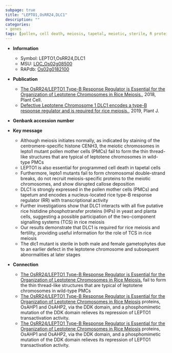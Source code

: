 ```yaml
---
subpage: true
title: "LEPTO1,OsRR24,DLC1"
description: ""
categories:
- genes
tags: [pollen, cell death, meiosis, tapetal, meiotic, sterile, R protein, tapetum]
---
```


* **Information**  
    + Symbol: LEPTO1,OsRR24,DLC1  
    + MSU: [LOC_Os02g08500](http://rice.plantbiology.msu.edu/cgi-bin/ORF_infopage.cgi?orf=LOC_Os02g08500)  
    + RAPdb: [Os02g0182100](http://rapdb.dna.affrc.go.jp/viewer/gbrowse_details/irgsp1?name=Os02g0182100)  

* **Publication**  
    + [The OsRR24/LEPTO1 Type-B Response Regulator is Essential for the Organization of Leptotene Chromosomes in Rice Meiosis.](http://www.ncbi.nlm.nih.gov/pubmed?term=The+OsRR24/LEPTO1+Type-B+Response+Regulator+is+Essential+for+the+Organization+of+Leptotene+Chromosomes+in+Rice+Meiosis.%5BTitle%5D), 2018, Plant Cell.
    + [Defective Leptotene Chromosome 1 DLC1 encodes a type-B response regulator and is required for rice meiosis.](http://www.ncbi.nlm.nih.gov/pubmed?term=Defective+Leptotene+Chromosome+1+DLC1+encodes+a+type-B+response+regulator+and+is+required+for+rice+meiosis.%5BTitle%5D), 2019, Plant J.

* **Genbank accession number**  

* **Key message**  
    + Although meiosis initiates normally, as indicated by staining of the centromere-specific histone CENH3, the meiotic chromosomes in lepto1 mutant pollen mother cells (PMCs) fail to form the thin thread-like structures that are typical of leptotene chromosomes in wild-type PMCs
    + LEPTO1 is also essential for programmed cell death in tapetal cells
    + Furthermore, lepto1 mutants fail to form chromosomal double-strand breaks, do not recruit meiosis-specific proteins to the meiotic chromosomes, and show disrupted callose deposition
    + DLC1 is strongly expressed in the pollen mother cells (PMCs) and tapetum and encodes a nucleus-located rice type-B response regulator (RR) with transcriptional activity
    + Further investigations show that DLC1 interacts with all five putative rice histidine phosphotransfer proteins (HPs) in yeast and planta cells, suggesting a possible participation of the two-component signalling systems (TCS) in rice meiosis
    + Our results demonstrate that DLC1 is required for rice meiosis and fertility, providing useful information for the role of TCS in rice meiosis
    + The dlc1 mutant is sterile in both male and female gametophytes due to an earlier defect in the leptotene chromosome and subsequent abnormalities at later stages

* **Connection**  
    + [The OsRR24/LEPTO1 Type-B Response Regulator is Essential for the Organization of Leptotene Chromosomes in Rice Meiosis.](PMCs) fail to form the thin thread-like structures that are typical of leptotene chromosomes in wild-type PMCs
    + [The OsRR24/LEPTO1 Type-B Response Regulator is Essential for the Organization of  Leptotene Chromosomes in Rice Meiosis](AHP) proteins, OsAHP1 and OsAHP2, via the DDK domain, and a phosphomimetic mutation of the DDK domain relieves its repression of LEPTO1 transactivation activity.
    + [The OsRR24/LEPTO1 Type-B Response Regulator is Essential for the Organization of  Leptotene Chromosomes in Rice Meiosis](AHP) proteins, OsAHP1 and OsAHP2, via the DDK domain, and a phosphomimetic mutation of the DDK domain relieves its repression of LEPTO1 transactivation activity.



